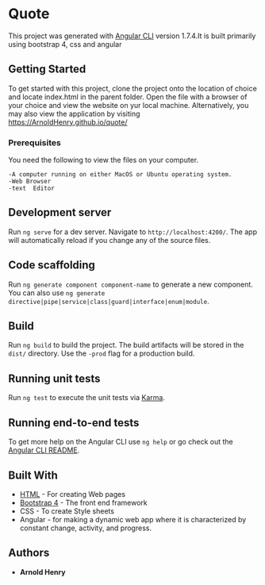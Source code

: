 # Quote

This project was generated with [Angular CLI](https://github.com/angular/angular-cli) version 1.7.4.It is built primarily using bootstrap 4, css and angular

## Getting Started

To get started with this project, clone the project onto the location of choice and locate index.html in the parent folder. Open the file with a browser of your choice and view the website on yur local machine. Alternatively, you may also view the application by visiting https://ArnoldHenry.github.io/quote/

### Prerequisites

You need the following to view the files on your computer.

```
-A computer running on either MacOS or Ubuntu operating system.
-Web Browser
-text  Editor
```

## Development server

Run `ng serve` for a dev server. Navigate to `http://localhost:4200/`. The app will automatically reload if you change any of the source files.

## Code scaffolding

Run `ng generate component component-name` to generate a new component. You can also use `ng generate directive|pipe|service|class|guard|interface|enum|module`.

## Build

Run `ng build` to build the project. The build artifacts will be stored in the `dist/` directory. Use the `-prod` flag for a production build.

## Running unit tests

Run `ng test` to execute the unit tests via [Karma](https://karma-runner.github.io).

## Running end-to-end tests

To get more help on the Angular CLI use `ng help` or go check out the [Angular CLI README](https://github.com/angular/angular-cli/blob/master/README.md).

## Built With

* [HTML](https://www.w3.org/TR/html5/) - For creating Web pages
* [Bootstrap 4](http://getbootstrap.com/) - The front end framework
* CSS - To create Style sheets
* Angular - for making a dynamic web app where it is characterized by constant change, activity, and progress.


## Authors

* **Arnold Henry** 
